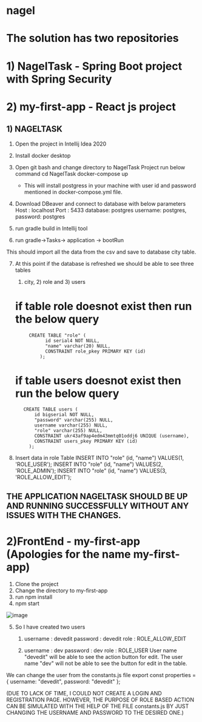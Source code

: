 # nagel
# The solution has two repositories 
# 1) NagelTask - Spring Boot project with Spring Security
# 2) my-first-app - React js project 

## 1) NAGELTASK
  1) Open the project in Intellij Idea 2020
  2) Install docker desktop 
  3) Open git bash and change directory to NagelTask Project run below command
      cd NagelTask 
      docker-compose up
     - This will install postgress in your machine with user id and password mentioned in docker-compose.yml file.

  4) Download DBeaver and connect to database with below parameters
      Host : localhost
      Port : 5433
      database: postgres
      username: postgres, password: postgres
  5) run gradle build in Intellij tool
  6) run gradle->Tasks-> application -> bootRun
  
  This should import all the data from the csv and save to database city table.
  
  7) At this point if the database is refreshed we should be able to see three tables
     1) city, 2) role and 3) users
     
      # if table role doesnot exist then run the below query 
              CREATE TABLE "role" (
                    id serial4 NOT NULL,
                    "name" varchar(20) NULL,
                    CONSTRAINT role_pkey PRIMARY KEY (id)
                  );
      # if table users doesnot exist then run the below query 
            CREATE TABLE users (
                id bigserial NOT NULL,
                "password" varchar(255) NULL,
                username varchar(255) NULL,
                "role" varchar(255) NULL,
                CONSTRAINT ukr43af9ap4edm43mmtq01oddj6 UNIQUE (username),
                CONSTRAINT users_pkey PRIMARY KEY (id)
              );
   8) Insert data in role Table 
        INSERT INTO "role" (id, "name") VALUES(1, 'ROLE_USER');
        INSERT INTO "role" (id, "name") VALUES(2, 'ROLE_ADMIN');
        INSERT INTO "role" (id, "name") VALUES(3, 'ROLE_ALLOW_EDIT');

  ## THE APPLICATION NAGELTASK SHOULD BE UP AND RUNNING SUCCESSFULLY WITHOUT ANY ISSUES WITH THE CHANGES.

# 2)FrontEnd -  my-first-app (Apologies for the name my-first-app) 

1) Clone the project 
2) Change the directory to my-first-app
3) run npm install
4) npm start

![image](https://user-images.githubusercontent.com/60135402/166426148-f1b25158-fa23-4667-8251-ee6d3f355f49.png)


5) So I have created two users 
    1) username : devedit
      password : devedit
      role : ROLE_ALLOW_EDIT
     
    2) username : dev
      password : dev
      role : ROLE_USER
  User name "devedit" will be able to see the action button for edit. The user name "dev" will not be able to see the button for edit in the table.
  
  We can change the user from the constants.js file 
  export const properties = {
    username: "devedit",
    password: "devedit"
};


(DUE TO LACK OF TIME, I COULD NOT CREATE A LOGIN AND REGISTRATION PAGE. HOWEVER, THE PURPOSE OF ROLE BASED ACTION CAN BE SIMULATED WITH THE HELP OF THE FILE constants.js BY JUST CHANGING THE USERNAME AND PASSWORD TO THE DESIRED ONE.)

    





